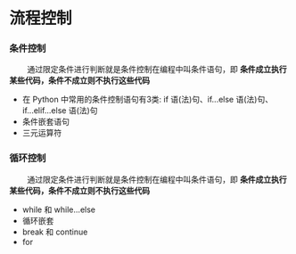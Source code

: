 # 流程控制
### 条件控制 
&emsp;&emsp; 通过限定条件进行判断就是条件控制在编程中叫条件语句，即 **条件成立执行某些代码，条件不成立则不执行这些代码**
*  在 Python 中常用的条件控制语句有3类: if 语(法)句、if...else 语(法)句、if...elif...else 语(法)句
*  条件嵌套语句
*  三元运算符

### 循环控制
&emsp;&emsp; 通过限定条件进行判断就是条件控制在编程中叫条件语句，即 **条件成立执行某些代码，条件不成立则不执行这些代码**
*  while 和 while...else
*  循环嵌套
*  break 和 continue
*  for





